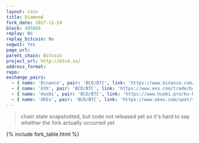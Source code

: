 ```yaml
---
layout: coin
title: Diamond
fork_date: 2017-11-24
block: 495866
replay: No
replay_bitcoin: No
segwit: Yes
page_url:
parent_chain: Bitcoin
project_url: http://btcd.io/
address_format:
repo:
exchange_pairs:
  - { name: 'Binance', pair: 'BCD/BTC', link: 'https://www.binance.com/trade.html?symbol=BCD_BTC' }
  - { name: 'EXX', pair: 'BCD/BTC', link: 'https://www.exx.com/trade/bcd_btc' }
  - { name: 'Huobi', pair: 'BCD/BTC', link: 'https://www.huobi.pro/ko-kr/bcd_btc/exchange/' }
  - { name: 'OKEx', pair: 'BCD/BTC', link: 'https://www.okex.com/spot/trade/index.do#bcd_btc' }
---
```


>chain state snapshotted, but code not released yet so it's hard to say whether the fork actually occurred yet

{% include fork_table.html %}
